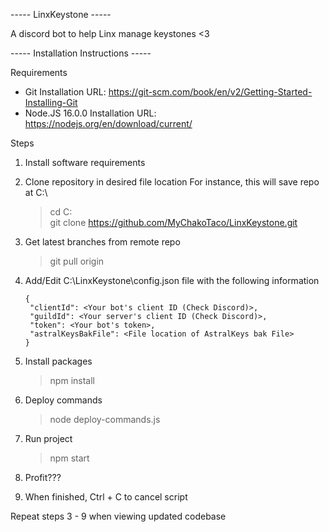 ----- LinxKeystone -----

A discord bot to help Linx manage keystones <3

----- Installation Instructions -----

Requirements
  - Git
    Installation URL: https://git-scm.com/book/en/v2/Getting-Started-Installing-Git
  - Node.JS 16.0.0
    Installation URL: https://nodejs.org/en/download/current/

Steps
1.  Install software requirements
2.  Clone repository in desired file location
    For instance, this will save repo at C:\

    > cd C:\
    > git clone https://github.com/MyChakoTaco/LinxKeystone.git

3.  Get latest branches from remote repo

    > git pull origin

4.  Add/Edit C:\LinxKeystone\config.json file with the following information

    ```
    {
     "clientId": <Your bot's client ID (Check Discord)>,
     "guildId": <Your server's client ID (Check Discord)>,
     "token": <Your bot's token>,
     "astralKeysBakFile": <File location of AstralKeys bak File>
    }
    ```

5.  Install packages

    > npm install

6.  Deploy commands

    > node deploy-commands.js

7.  Run project

    > npm start

8.  Profit???
9. When finished, Ctrl + C to cancel script

Repeat steps 3 - 9 when viewing updated codebase
